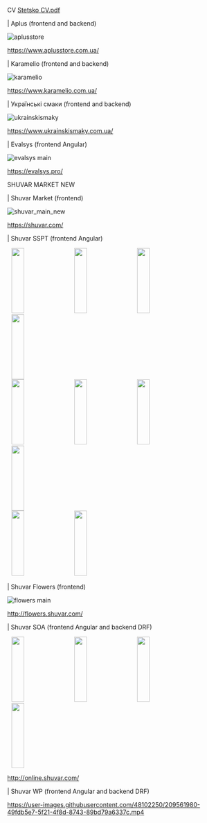 CV
[Stetsko CV.pdf](https://github.com/bumblebee19/projects-list/files/11746561/Stetsko.CV.pdf)

| Aplus (frontend and backend)

![aplusstore](https://github.com/bumblebee19/projects-list/assets/48102250/f4c1c7b5-8749-4840-a6bc-1b575035f577)

https://www.aplusstore.com.ua/

| Karamelio (frontend and backend)

![karamelio](https://github.com/bumblebee19/projects-list/assets/48102250/d31006e9-2bcc-4af6-aba7-d1447b65c222)

https://www.karamelio.com.ua/

| Українські смаки (frontend and backend)

![ukrainskismaky](https://github.com/bumblebee19/projects-list/assets/48102250/f6041eb2-18eb-4eff-bd2b-bca8f53fccb2)

https://www.ukrainskismaky.com.ua/

| Evalsys  (frontend Angular)

![evalsys main](https://user-images.githubusercontent.com/48102250/209559562-18651333-b2e1-4530-9c58-c94dd98917bd.JPG)

https://evalsys.pro/

SHUVAR MARKET NEW

| Shuvar Market (frontend)

![shuvar_main_new](https://github.com/bumblebee19/projects-list/assets/48102250/813d3470-17e2-46e6-9bcb-81d9658cff27)

https://shuvar.com/

| Shuvar SSPT (frontend Angular)

<div>
<img src="https://user-images.githubusercontent.com/48102250/209557021-cfdce3c4-e927-4f71-bc25-b609e6439a92.png" height="150" width="24%" style="margin: 0 10px">
<img src="https://user-images.githubusercontent.com/48102250/209557040-0612da29-a8b3-4311-9462-6ad2867c7895.PNG" height="150" width="24%" style="margin: 0 10px" >
<img src="https://user-images.githubusercontent.com/48102250/209557069-55fddb1b-42fc-440d-9f96-698dce87bdf1.PNG" height="150" width="24%" style="margin: 0 10px" >
<img src="https://user-images.githubusercontent.com/48102250/209557048-ffb2efaf-8b31-44c0-b9e6-de4acec25c66.PNG" height="150" width="24%" style="margin: 0 10px" >
<div>
<div>
<img src="https://user-images.githubusercontent.com/48102250/209557107-413a7888-5cd9-4f31-9dcb-f940830e2307.PNG" height="150" width="24%" style="margin: 0 10px">
<img src="https://user-images.githubusercontent.com/48102250/209557130-5466891e-7125-4eb1-a403-45d364ba8bb9.PNG" height="150" width="24%" style="margin: 0 10px">
<img src="https://user-images.githubusercontent.com/48102250/209557135-b98a8750-1a23-4a2f-a0f8-524808f0af1e.PNG" height="150" width="24%" style="margin: 0 10px">
<img src="https://user-images.githubusercontent.com/48102250/209557147-04f1cdcb-7883-4e0b-90b0-f904c04dc461.PNG" height="150" width="24%" style="margin: 0 10px">
<div>
<div>
<img src="https://user-images.githubusercontent.com/48102250/209557140-fe536027-2a87-48d6-9247-26a3e0905f1a.PNG" height="150" width="24%" style="margin: 0 10px">
<img src="https://user-images.githubusercontent.com/48102250/209557059-4712e161-1e2f-4fd7-a176-a03d073c32cf.PNG" height="150" width="24%" style="margin: 0 10px">
<div>
  
| Shuvar Flowers (frontend)
  
![flowers main](https://user-images.githubusercontent.com/48102250/209559086-864e3298-b845-4804-a38a-328fc9ad28f7.JPG)

http://flowers.shuvar.com/
  
| Shuvar SOA (frontend Angular and backend DRF)

<div>
<img src="https://user-images.githubusercontent.com/48102250/209562782-0a57b361-27c2-4fa8-8023-b4b77fc2d343.JPG" height="150" width="24%" style="margin: 0 10px" >
<img src="https://user-images.githubusercontent.com/48102250/209562601-9aa4a718-bf57-4a8b-b2dd-b6f929d4c117.JPG" height="150" width="24%" style="margin: 0 10px">
<img src="https://user-images.githubusercontent.com/48102250/209562603-4c342791-4877-48a9-944f-fccda1fd238b.JPG" height="150" width="24%" style="margin: 0 10px" >
<img src="https://user-images.githubusercontent.com/48102250/209562604-69acb1a9-6d4d-476c-8479-0b0deced47eb.JPG" height="150" width="24%" style="margin: 0 10px" >
<div>

http://online.shuvar.com/

| Shuvar WP (frontend Angular and backend DRF)

https://user-images.githubusercontent.com/48102250/209561980-49fdb5e7-5f21-4f8d-8743-89bd79a6337c.mp4
